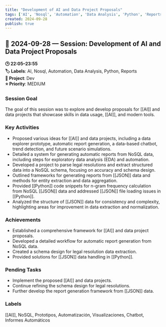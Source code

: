 ```yaml
---
title: "Development of AI and Data Project Proposals"
tags: ['AI', 'Nosql', 'Automation', 'Data Analysis', 'Python', 'Reports']
created: 2024-09-28
publish: true
---
```


## 📅 2024-09-28 — Session: Development of AI and Data Project Proposals

**🕒 22:05–23:55**  
**🏷️ Labels**: AI, Nosql, Automation, Data Analysis, Python, Reports  
**📂 Project**: Dev  
**⭐ Priority**: MEDIUM  


### Session Goal
The goal of this session was to explore and develop proposals for [[AI]] and data projects that showcase skills in data usage, [[AI]], and modern tools.

### Key Activities
- Proposed various ideas for [[AI]] and data projects, including a data explorer prototype, automatic report generation, a data-based chatbot, trend detection, and future scenario simulations.
- Detailed a system for generating automatic reports from NoSQL data, including steps for exploratory data analysis (EDA) and automation.
- Developed a project to parse legal resolutions and extract structured data into a NoSQL schema, focusing on accuracy and schema design.
- Outlined frameworks for generating reports from [[JSON]] data and methods for entity extraction and data aggregation.
- Provided [[Python]] code snippets for n-gram frequency calculation from NoSQL [[JSON]] data and addressed [[JSON]] file loading issues in [[Python]].
- Analyzed the structure of [[JSON]] data for consistency and complexity, highlighting areas for improvement in data extraction and normalization.

### Achievements
- Established a comprehensive framework for [[AI]] and data project proposals.
- Developed a detailed workflow for automatic report generation from NoSQL data.
- Created a schema design for legal resolution data extraction.
- Provided solutions for [[JSON]] data handling in [[Python]].

### Pending Tasks
- Implement the proposed [[AI]] and data projects.
- Continue refining the schema design for legal resolutions.
- Further develop the report generation framework from [[JSON]] data.

### Labels
[[AI]], NoSQL, Prototipos, Automatización, Visualizaciones, Chatbot, Informes Automáticos

